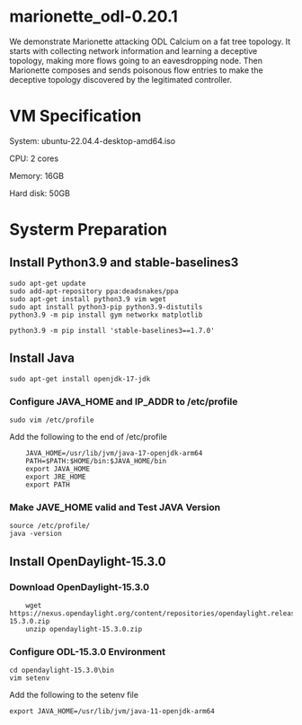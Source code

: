 # marionette_odl-0.20.1
We demonstrate Marionette attacking ODL Calcium on a fat tree topology. It starts with collecting network information and learning a deceptive topology, making more flows going to an eavesdropping node. Then Marionette composes and sends poisonous flow entries to make the deceptive topology discovered by the legitimated controller.

# VM Specification
System: ubuntu-22.04.4-desktop-amd64.iso

CPU: 2 cores

Memory: 16GB

Hard disk: 50GB

# Systerm Preparation

## Install Python3.9 and stable-baselines3
```
sudo apt-get update
sudo add-apt-repository ppa:deadsnakes/ppa
sudo apt-get install python3.9 vim wget
sudo apt install python3-pip python3.9-distutils
python3.9 -m pip install gym networkx matplotlib

python3.9 -m pip install 'stable-baselines3==1.7.0'
```
## Install Java
```
sudo apt-get install openjdk-17-jdk
```
### Configure JAVA_HOME and IP_ADDR to /etc/profile
```
sudo vim /etc/profile
```
Add the following to the end of /etc/profile
```
    JAVA_HOME=/usr/lib/jvm/java-17-openjdk-arm64
    PATH=$PATH:$HOME/bin:$JAVA_HOME/bin
    export JAVA_HOME
    export JRE_HOME
    export PATH
```
### Make JAVE_HOME valid and Test JAVA Version
    source /etc/profile/
    java -version
    
## Install OpenDaylight-15.3.0
### Download OpenDaylight-15.3.0
```
    wget https://nexus.opendaylight.org/content/repositories/opendaylight.release/org/opendaylight/integration/opendaylight/15.3.0/opendaylight-15.3.0.zip
    unzip opendaylight-15.3.0.zip
```
### Configure ODL-15.3.0 Environment
```
cd opendaylight-15.3.0\bin
vim setenv
```
Add the following to the setenv file
```
export JAVA_HOME=/usr/lib/jvm/java-11-openjdk-arm64
```
